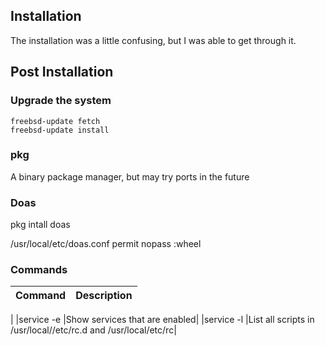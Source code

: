 ## Installation

The installation was a little confusing, but I was able to get through it.

## Post Installation

### Upgrade the system
```
freebsd-update fetch
freebsd-update install
```

### pkg 
A binary package manager, but may try ports in the future

### Doas

pkg intall doas

/usr/local/etc/doas.conf 
  permit nopass :wheel

### Commands 

|Command|Description|
|-------|-----------|
|
|service -e |Show services that are enabled|
|service -l |List all scripts in /usr/local//etc/rc.d and /usr/local/etc/rc|

